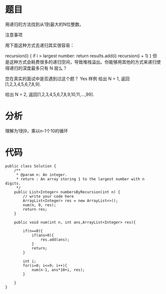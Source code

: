 # 题目
用递归的方法找到从1到最大的N位整数。

 注意事项

用下面这种方式去递归其实很容易：

recursion(i) {
    if i > largest number:
        return
    results.add(i)
    recursion(i + 1)
}
但是这种方式会耗费很多的递归空间，导致堆栈溢出。你能够用其他的方式来递归使得递归的深度最多只有 N 层么？

您在真实的面试中是否遇到过这个题？ Yes
样例
给出 N = 1, 返回[1,2,3,4,5,6,7,8,9].

给出 N = 2, 返回[1,2,3,4,5,6,7,8,9,10,11,...,99].

# 分析
理解为1到9，乘以n-1个10的循环

# 代码
```
public class Solution {
    /**
     * @param n: An integer.
     * return : An array storing 1 to the largest number with n digits.
     */
    public List<Integer> numbersByRecursion(int n) {
        // write your code here
        ArrayList<Integer> res = new ArrayList<>();
        num(n, 0, res);
        return res;
    }
    
    public void num(int n, int ans,ArrayList<Integer> res){
        
        if(n==0){
            if(ans>0){
                res.add(ans);
            }
            return;
        }
        
        int i;
        for(i=0; i<=9; i++){
            num(n-1, ans*10+i, res);
        }
        
    }
}
```

